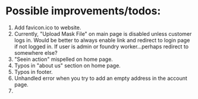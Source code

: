 # Possible improvements/todos:

1. Add favicon.ico to website.
2. Currently, "Upload Mask File" on main page is disabled unless customer logs in. Would be better to always enable link and redirect to login page if not logged in. If user is admin or foundry worker...perhaps redirect to somewhere else?
3. "Seein action" mispelled on home page.
4. Typos in "about us" section on home page.
5. Typos in footer.
6. Unhandled error when you try to add an empty address in the account page.
7. 

